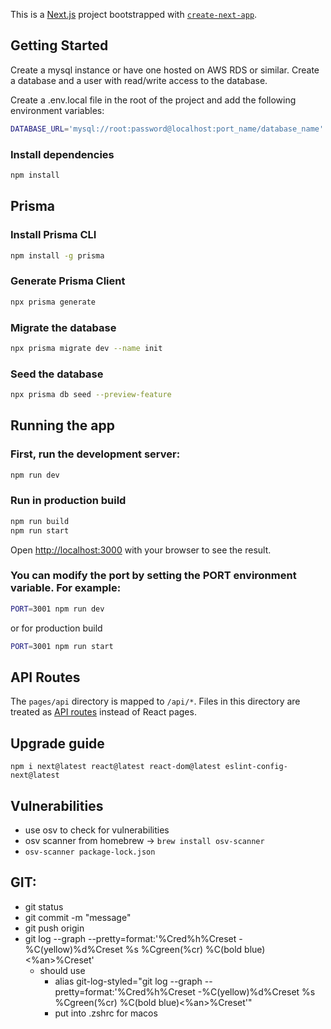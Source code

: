This is a [Next.js](https://nextjs.org/) project bootstrapped with [`create-next-app`](https://github.com/vercel/next.js/tree/canary/packages/create-next-app).

## Getting Started
Create a mysql instance or have one hosted on AWS RDS or similar. Create a database and a user with read/write access to the database.

Create a .env.local file in the root of the project and add the following environment variables:

```bash
DATABASE_URL='mysql://root:password@localhost:port_name/database_name'
```

### Install dependencies
```bash
npm install
```



## Prisma
### Install Prisma CLI
```bash
npm install -g prisma
```

### Generate Prisma Client
```bash
npx prisma generate
```

### Migrate the database
```bash
npx prisma migrate dev --name init
```

### Seed the database
```bash
npx prisma db seed --preview-feature
```




## Running the app
### First, run the development server:

```bash
npm run dev
```
### Run in production build

```bash
npm run build
npm run start
```
Open [http://localhost:3000](http://localhost:3000) with your browser to see the result.

### You can modify the port by setting the PORT environment variable. For example:

```bash
PORT=3001 npm run dev
```
or for production build

```bash
PORT=3001 npm run start
```


## API Routes
The `pages/api` directory is mapped to `/api/*`. Files in this directory are treated as [API routes](https://nextjs.org/docs/api-routes/introduction) instead of React pages.

## Upgrade guide
```
npm i next@latest react@latest react-dom@latest eslint-config-next@latest
```

## Vulnerabilities
- use osv to check for vulnerabilities
- osv scanner from homebrew -> ```brew install osv-scanner```
- ```osv-scanner package-lock.json```


## GIT:
- git status 
- git commit -m "message"
- git push origin
- git log --graph --pretty=format:'%Cred%h%Creset -%C(yellow)%d%Creset %s %Cgreen(%cr) %C(bold blue)<%an>%Creset'
  - should use 
    - alias git-log-styled="git log --graph --pretty=format:'%Cred%h%Creset -%C(yellow)%d%Creset %s %Cgreen(%cr) %C(bold blue)<%an>%Creset'"
    - put into .zshrc for macos